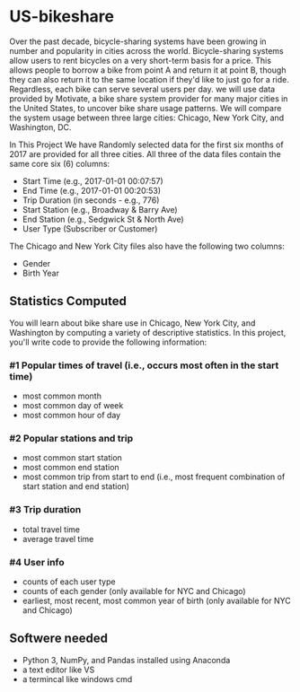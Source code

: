 # US-bikeshare

Over the past decade, bicycle-sharing systems have been growing in number and popularity in cities across the world. Bicycle-sharing systems allow users to rent bicycles on a very short-term basis for a price. This allows people to borrow a bike from point A and return it at point B, though they can also return it to the same location if they'd like to just go for a ride. Regardless, each bike can serve several users per day.
we will use data provided by Motivate, a bike share system provider for many major cities in the United States, to uncover bike share usage patterns. We will compare the system usage between three large cities: Chicago, New York City, and Washington, DC.

In This Project We have Randomly selected data for the first six months of 2017 are provided for all three cities. All three of the data files contain the same core six (6) columns:
* Start Time (e.g., 2017-01-01 00:07:57)
* End Time (e.g., 2017-01-01 00:20:53)
* Trip Duration (in seconds - e.g., 776)
* Start Station (e.g., Broadway & Barry Ave)
* End Station (e.g., Sedgwick St & North Ave)
* User Type (Subscriber or Customer)

The Chicago and New York City files also have the following two columns:
* Gender
* Birth Year


## Statistics Computed
You will learn about bike share use in Chicago, New York City, and Washington by computing a variety of descriptive statistics. In this project, you'll write code to provide the following information:

### #1 Popular times of travel (i.e., occurs most often in the start time)

* most common month
* most common day of week
* most common hour of day
### #2 Popular stations and trip

* most common start station
* most common end station
* most common trip from start to end (i.e., most frequent combination of start station and end station)
### #3 Trip duration

* total travel time
* average travel time
### #4 User info
* counts of each user type
* counts of each gender (only available for NYC and Chicago)
* earliest, most recent, most common year of birth (only available for NYC and Chicago)
## Softwere needed
* Python 3, NumPy, and Pandas installed using Anaconda
* a text editor like VS
* a termincal like windows cmd

